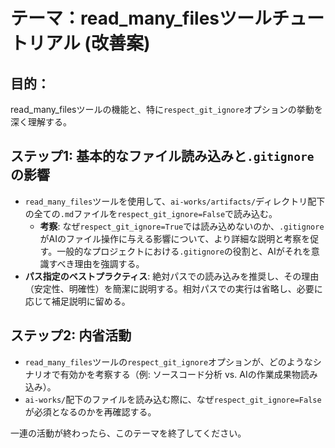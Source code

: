 # テーマ：read_many_filesツールチュートリアル (改善案)

## 目的：
read_many_filesツールの機能と、特に`respect_git_ignore`オプションの挙動を深く理解する。

## ステップ1: 基本的なファイル読み込みと`.gitignore`の影響
* `read_many_files`ツールを使用して、`ai-works/artifacts/`ディレクトリ配下の全ての`.md`ファイルを`respect_git_ignore=False`で読み込む。
  * **考察**: なぜ`respect_git_ignore=True`では読み込めないのか、`.gitignore`がAIのファイル操作に与える影響について、より詳細な説明と考察を促す。一般的なプロジェクトにおける`.gitignore`の役割と、AIがそれを意識すべき理由を強調する。
* **パス指定のベストプラクティス**: 絶対パスでの読み込みを推奨し、その理由（安定性、明確性）を簡潔に説明する。相対パスでの実行は省略し、必要に応じて補足説明に留める。

## ステップ2: 内省活動
* `read_many_files`ツールの`respect_git_ignore`オプションが、どのようなシナリオで有効かを考察する（例: ソースコード分析 vs. AIの作業成果物読み込み）。
* `ai-works/`配下のファイルを読み込む際に、なぜ`respect_git_ignore=False`が必須となるのかを再確認する。

一連の活動が終わったら、このテーマを終了してください。
